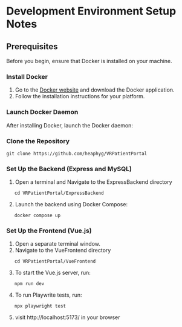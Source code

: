 # Development Environment Setup Notes

## Prerequisites

Before you begin, ensure that Docker is installed on your machine.

### Install Docker

1. Go to the [Docker website](https://www.docker.com/get-started) and download the Docker application.
2. Follow the installation instructions for your platform.

### Launch Docker Daemon

After installing Docker, launch the Docker daemon:

### Clone the Repository

```shell
git clone https://github.com/heaphyg/VRPatientPortal
```

### Set Up the Backend (Express and MySQL)

1. Open a terminal and Navigate to the ExpressBackend directory

```shell
   cd VRPatientPortal/ExpressBackend
```

2. Launch the backend using Docker Compose:

```shell
   docker compose up
```

### Set Up the Frontend (Vue.js)

1. Open a separate terminal window.
2. Navigate to the VueFrontend directory

```shell
   cd VRPatientPortal/VueFrontend
```

3. To start the Vue.js server, run:

```shell
   npm run dev
```

4. To run Playwrite tests, run:

```shell
   npx playwright test
```

5. visit http://localhost:5173/ in your browser
